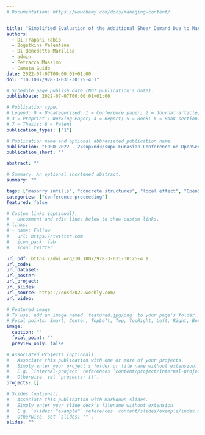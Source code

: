 ```yaml
---
# Documentation: https://wowchemy.com/docs/managing-content/


title: "Simplified Evaluation of the Additional Shear Demand Due to Masonry Infills"
authors:
  - Di Trapani Fabio
  - Bogatkina Valentina
  - Di Benedetto Marilisa
  - admin
  - Petracca Massimo
  - Camata Guido
date: 2022-07-07T00:00:01+01:00
doi: "10.1007/978-3-031-30125-4_1"

# Schedule page publish date (NOT publication's date).
publishDate: 2022-07-07T00:00:01+01:00

# Publication type.
# Legend: 0 = Uncategorized; 1 = Conference paper; 2 = Journal article;
# 3 = Preprint / Working Paper; 4 = Report; 5 = Book; 6 = Book section;
# 7 = Thesis; 8 = Patent
publication_types: ["1"]

# Publication name and optional abbreviated publication name.
publication: "EOSD 2022 - 2<sup>nd</sup> Eurasian Conference on OpenSees Days, 7<sup>th</sup>-8<sup>th</sup> July 2022 | Turin (Italy)"
publication_short: ""

abstract: ""

# Summary. An optional shortened abstract.
summary: ""

tags: ["masonry infills", "concrete structures", "local effect", "OpenSees", "non-linear static analyses"]
categories: ["conference proceeding"]
featured: false

# Custom links (optional).
#   Uncomment and edit lines below to show custom links.
# links:
# - name: Follow
#   url: https://twitter.com
#   icon_pack: fab
#   icon: twitter

url_pdf: https://doi.org/10.1007/978-3-031-30125-4_1
url_code:
url_dataset:
url_poster:
url_project:
url_slides:
url_source: https://eosd2022.weebly.com/
url_video:

# Featured image
# To use, add an image named `featured.jpg/png` to your page's folder. 
# Focal points: Smart, Center, TopLeft, Top, TopRight, Left, Right, BottomLeft, Bottom, BottomRight.
image:
  caption: ""
  focal_point: ""
  preview_only: false

# Associated Projects (optional).
#   Associate this publication with one or more of your projects.
#   Simply enter your project's folder or file name without extension.
#   E.g. `internal-project` references `content/project/internal-project/index.md`.
#   Otherwise, set `projects: []`.
projects: []

# Slides (optional).
#   Associate this publication with Markdown slides.
#   Simply enter your slide deck's filename without extension.
#   E.g. `slides: "example"` references `content/slides/example/index.md`.
#   Otherwise, set `slides: ""`.
slides: ""
---
```

